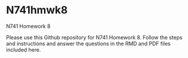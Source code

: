 # N741hmwk8
N741 Homework 8

Please use this Github repository for N741 Homework 8. Follow the steps and instructions and answer the questions in the RMD and PDF files included here.
